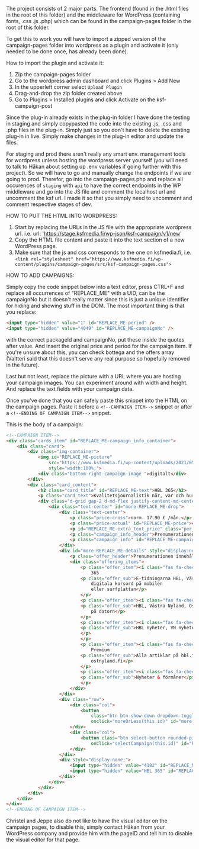 The project consists of 2 major parts. The frontend (found in the .html files in the root of this folder) and the middleware for WordPress (containing fonts, .css .js .php) which can be found in the campaign-pages folder in the root of this folder.

To get this to work you will have to import a zipped version of the campaign-pages folder into wordpress as a plugin and activate it (only needed to be done once, has already been done).

How to import the plugin and activate it:

1. Zip the campaign-pages folder
2. Go to the wordpress admin dashboard and click Plugins > Add New
3. In the upperleft corner select `Upload Plugin`
4. Drag-and-drop the zip folder created above
5. Go to Plugins > Installed plugins and click Activate on the ksf-campaign-post

Since the plug-in already exists in the plug-in folder I have done the testing in staging and simply copypasted the code into the existing .js, .css and .php files in the plug-in. Simply just so you don't have to delete the existing plug-in in live. Simply make changes in the plug-in editor and update the files.

For staging and prod there aren't really any smart env. management tools for wordpress unless hosting the wordpress server yourself (you will need to talk to Håkan about setting up .env variables if going further with this project). So we will have to go and manually change the endpoints if we are going to prod.
Therefor, go into the campaign-pages.php and replace all occurences of `staging` with `api` to have the correct
endpoints in the WP middleware and go into the JS file and comment the localhost url and uncomment the ksf url.
I made it so that you simply need to uncomment and comment respective stages of dev.

HOW TO PUT THE HTML INTO WORDPRESS:

1. Start by replacing the URLs in the JS file with the appropriate wordpress url. i.e. url: 'https://stage.ksfmedia.fi/wp-json/ksf-campaign/v1/new'
2. Copy the HTML file content and paste it into the text section of a new WordPress page.
3. Make sure that the js and css corresponds to the one on ksfmedia.fi, i.e. `<link rel="stylesheet" href="https://www.ksfmedia.fi/wp-content/plugins/campaign-pages/src/ksf-campaign-pages.css">`

HOW TO ADD CAMPAIGNS:

Simply copy the code snippet below into a text editor, press CTRL+F and replace all occurrences of "REPLACE_ME"
with a UID, can be the campaignNo but it doesn't really matter since this is just a unique identifier for hiding and showing
stuff in the DOM. The most important thing is that you replace:

```html
<input type="hidden" value="1" id="REPLACE_ME-period" />
<input type="hidden" value="4049" id="REPLACE_ME-campaignNo" />
```

with the correct packageId and campaignNo, put these inside the quotes after value.
And insert the original price and period for the campaign item. If you're unsure about this, you can
check bottega and the offers array (Valtteri said that this doesn't serve any real purpose so hopefully removed in the future).

Last but not least, replace the picture with a URL where you are hosting your campaign images. You can experiment around
with width and height. And replace the text fields with your campaign data.

Once you've done that you can safely paste this snippet into the HTML on the campaign pages.
Paste it before a `<!--CAMPAIGN ITEM-->` snippet or after a `<!--ENDING OF CAMPAIGN ITEM-->` snippet.

This is the body of a campaign:

```html
<!--CAMPAIGN ITEM-->
<div class="cards_item" id="REPLACE_ME-campaign_info_container">
    <div class="card">
        <div class="img-container">
            <img id="REPLACE_ME-picture"
                src="https://www.ksfmedia.fi/wp-content/uploads/2021/05/HBL-365-nurminen.png"
                style="width:100%;">
            <div class="bottom-right-campaign-image ">digitalt</div>
        </div>
        <div class="card_content">
            <h2 class="card_title" id="REPLACE_ME-text">HBL 365</h2>
            <p class="card_text">Kvalitetsjournalistik när, var och hur du vill</p>
            <div class="d-grid gap-2 d-md-flex justify-content-md-center">
                <div class="text-center" id="more-REPLACE_ME-drop">
                    <div class="text-center">
                        <p class="price-cross">norm. 17.90 € /mån.</p>
                        <p class="price-actual" id="REPLACE_ME-price">49 €</p>
                        <p id="REPLACE_ME-extra_text_price" class="per_month">/6 mån.</p>
                        <p class="campaign_info_header">Prenumerationen är fortlöpande</p>
                        <p class="campaign_info" id="REPLACE_ME-campaign_info">August 31, 2021 23:59:59</p>
                    </div>
                    <div id="more-REPLACE_ME-details" style="display:none;" class="hidden-text">
                        <p class="offer_header">Prenumerationen innehåller</p>
                        <div class="offering_items">
                            <p class="offer_item"><i class="fas fa-check"></i> E-tidningsappen HBL
                                365
                            <p class="offer_sub">E-tidningarna HBL, Västra Nyland, Östnyland och
                                digitala korsord på mobilen
                                eller surfplattan</p>
                            </p>
                            <p class="offer_item"><i class="fas fa-check"></i> E-tidningar på dator
                            <p class="offer_sub">HBL, Västra Nyland, Östnyland och digitala korsord
                                på datorn</p>
                            </p>
                            <p class="offer_item"><i class="fas fa-check"></i> Nyhetsappar
                            <p class="offer_sub">HBL nyheter, VN nyheter och ÖN nyheter, pushnotiser
                            </p>
                            </p>
                            <p class="offer_item"><i class="fas fa-check"></i> Alla artiklar inkl.
                                Premium
                            <p class="offer_sub">Alla artiklar på hbl.fi, vastranyland.fi och
                                ostnyland.fi</p>
                            </p>
                            <p class="offer_item"><i class="fas fa-check"></i> Digitalt månadsbrev
                            <p class="offer_sub">Nyheter & förmåner</p>
                            </p>
                        </div>
                    </div>
                    <div class="row">
                        <div class="col">
                            <button
                                class="btn btn-show-down dropdown-toggle rounded-pill detail-button"
                                onclick="moreOrLess(this.id)" id="more-REPLACE_ME">Se detaljer</button>
                        </div>
                        <div class="col">
                            <button class="btn select-button rounded-pill btn-dark"
                                onClick="selectCampaign(this.id)" id="REPLACE_ME">Välj paket</button>
                        </div>
                    </div>
                    <div style="display:none;">
                        <input type="hidden" value="4182" id="REPLACE_ME-campaignNo">
                        <input type="hidden" value="HBL 365" id="REPLACE_ME-packageId">
                    </div>
                </div>
            </div>
        </div>
    </div>
</div>
<!--ENDING OF CAMPAIGN ITEM-->
```

Christel and Jeppe also do not like to have the visual editor on the campaign pages, to disable this, simply contact Håkan from your WordPress company and provide him with the pageID and tell him to disable the visual editor for that page.
